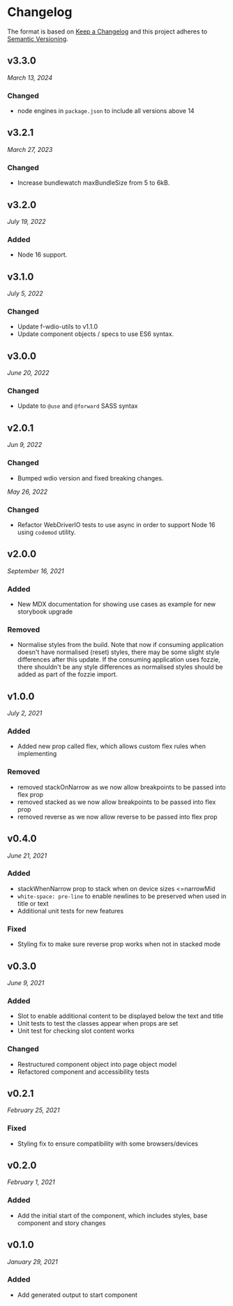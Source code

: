 # Changelog

The format is based on [Keep a Changelog](http://keepachangelog.com/en/1.0.0/)
and this project adheres to [Semantic Versioning](http://semver.org/spec/v2.0.0.html).

## v3.3.0

_March 13, 2024_

### Changed

- node engines in `package.json` to include all versions above 14

## v3.2.1

_March 27, 2023_

### Changed

- Increase bundlewatch maxBundleSize from 5 to 6kB.

## v3.2.0

_July 19, 2022_

### Added

- Node 16 support.

## v3.1.0

_July 5, 2022_

### Changed

- Update f-wdio-utils to v1.1.0
- Update component objects / specs to use ES6 syntax.

## v3.0.0

_June 20, 2022_

### Changed

- Update to `@use` and `@forward` SASS syntax

## v2.0.1

_Jun 9, 2022_

### Changed

- Bumped wdio version and fixed breaking changes.

_May 26, 2022_

### Changed

- Refactor WebDriverIO tests to use async in order to support Node 16 using `codemod` utility.

## v2.0.0

_September 16, 2021_

### Added

- New MDX documentation for showing use cases as example for new storybook upgrade

### Removed

- Normalise styles from the build. Note that now if consuming application doesn't have normalised (reset) styles, there may be some slight style differences after this update. If the consuming application uses fozzie, there shouldn't be any style differences as normalised styles should be added as part of the fozzie import.

## v1.0.0

_July 2, 2021_

### Added

- Added new prop called flex, which allows custom flex rules when implementing

### Removed

- removed stackOnNarrow as we now allow breakpoints to be passed into flex prop
- removed stacked as we now allow breakpoints to be passed into flex prop
- removed reverse as we now allow reverse to be passed into flex prop

## v0.4.0

_June 21, 2021_

### Added

- stackWhenNarrow prop to stack when on device sizes <=narrowMid
- `white-space: pre-line` to enable newlines to be preserved when used in title or text
- Additional unit tests for new features

### Fixed

- Styling fix to make sure reverse prop works when not in stacked mode

## v0.3.0

_June 9, 2021_

### Added

- Slot to enable additional content to be displayed below the text and title
- Unit tests to test the classes appear when props are set
- Unit test for checking slot content works

### Changed

- Restructured component object into page object model
- Refactored component and accessibility tests

## v0.2.1

_February 25, 2021_

### Fixed

- Styling fix to ensure compatibility with some browsers/devices

## v0.2.0

_February 1, 2021_

### Added

- Add the initial start of the component, which includes styles, base component and story changes

## v0.1.0

_January 29, 2021_

### Added

- Add generated output to start component
